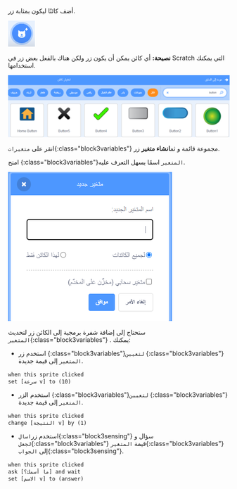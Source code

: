 أضف كائنًا ليكون بمثابة زر.

![](images/add-sprite.png)

**نصيحة:** أي كائن يمكن أن يكون زر ولكن هناك بالفعل بعض زر في Scratch التي يمكنك استخدامها.

![](images/button-sprites.png)

انقر على `متغيرات`{:class="block3variables"} مجموعة قائمة و ثم**انشاء متغير** زر.

امنح {:class="block3variables"}`المتغير` اسمًا يسهل التعرف عليه.

![](images/name-variable.png)

ستحتاج إلى إضافة شفرة برمجية إلى الكائن زر لتحديث `المتغير`{:class="block3variables"} . يمكنك:

+ استخدم زر {:class="block3variables"}`لتعيين` {:class="block3variables"}`المتغير` إلى قيمة جديدة.

```blocks3
when this sprite clicked
set [سرعة v] to (10)
```

+ استخدم الزر {:class="block3variables"}`لتعيين` {:class="block3variables"}`المتغير` إلى قيمة جديدة.

```blocks3
when this sprite clicked
change [النتيجة v] by (1)
```

+ استخدم زر`اسال`{:class="block3sensing"} سؤال و `لجعل`{:class="block3variables"} قيمة `المتغير`{:class="block3variables"} إلى `الجواب`{:class="block3sensing"}.

```blocks3
when this sprite clicked
ask [ما أسمك؟] and wait 
set [الاسم v] to (answer)
```
